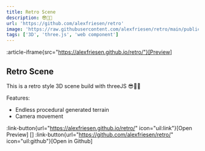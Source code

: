 ```yaml
---
title: Retro Scene
description: 😎🌄🌠
url: 'https://github.com/alexfriesen/retro'
image: 'https://raw.githubusercontent.com/alexfriesen/retro/main/public/preview.gif'
tags: ['3D', 'three.js', 'web component']
---
```


:article-iframe{src="https://alexfriesen.github.io/retro/"}[Preview]

## Retro Scene

This is a retro style 3D scene build with threeJS 😎🌄🌠

Features:
- Endless procedural generated terrain
- Camera movement

:link-button{url="https://alexfriesen.github.io/retro/" icon="uil:link"}[Open Preview]
[]
:link-button{url="https://github.com/alexfriesen/retro/" icon="uil:github"}[Open in Github]
